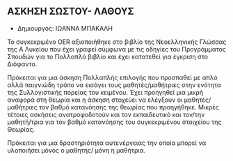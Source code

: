 ## ΑΣΚΗΣΗ ΣΩΣΤΟΥ- ΛΑΘΟΥΣ

* Δημιουργός: ΙΩΑΝΝΑ ΜΠΑΚΑΛΗ

Το συγκεκριμένο ΟΕR  αξιοποιήθηκε στο βιβλίο της Νεοελληνικής Γλώσσας της Α Λυκείου που έχει γραφεί σύμφωνα με τις οδηγίες του Προγράμματος Σπουδών για το Πολλαπλό βιβλίο και έχει κατατεθεί για έγκριση στο Διόφαντο. 

Πρόκειται για μια άσκηση Πολλαπλής επιλογής που προσπαθεί με απλό αλλά παιγνιώδη τρόπο να εισάγει τους μαθητές/μαθήτριες στην ενότητα της Συλλογιστικής πορείας του κειμένου. Έχει προηγηθεί μια μικρή αναφορά στη θεωρία και η άσκηση στοχεύει να ελέγξουν οι μαθητές/μαθήτριες τον βαθμό κατανόησης της θεωρίας που προηγήθηκε. Μικρές τέτοιες ασκήσεις ανατροφοδοτούν και τον εκπαιδευτικό και τον/την μαθητή/τρια για τον βαθμό κατανόησης του συγκεκριμένου στοιχείου της Θεωρίας. 

Πρόκειται για μια δραστηριότητα αυτενέργειας την οποία μπορεί να υλοποιήσει μόνος ο μαθητής/ μόνη η μαθήτρια.
